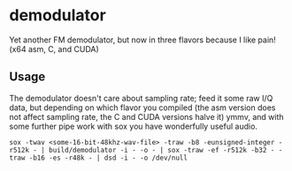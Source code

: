 # demodulator
Yet another FM demodulator, but now in three flavors because I like pain! (x64 asm, C, and CUDA)
## Usage
The demodulator doesn't care about sampling rate; feed it some raw I/Q data, but depending on which flavor you compiled (the asm version does not affect sampling rate, the C and CUDA versions halve it) ymmv, and with some further pipe work with sox you have wonderfully useful audio.
 
`sox -twav <some-16-bit-48khz-wav-file> -traw -b8 -eunsigned-integer -r512k - | build/demodulator -i - -o - | sox -traw -ef -r512k -b32 - -traw -b16 -es -r48k - | dsd -i - -o /dev/null`

